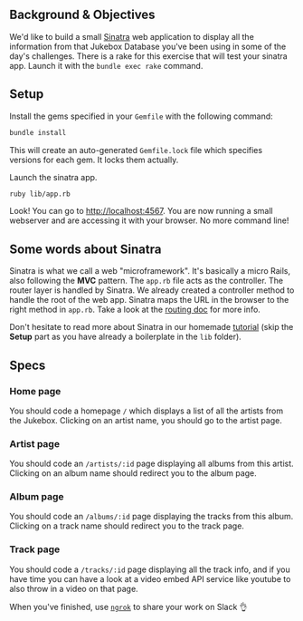 ## Background & Objectives

We'd like to build a small [Sinatra](http://www.sinatrarb.com/) web application to display all the information from that Jukebox Database you've been using in some of the day's challenges.
There is a rake for this exercise that will test your sinatra app. Launch it with the `bundle exec rake` command.

## Setup

Install the gems specified in your `Gemfile` with the following command:

```bash
bundle install
```
This will create an auto-generated `Gemfile.lock` file which specifies versions for each gem. It locks them actually.

Launch the sinatra app.

```bash
ruby lib/app.rb
```

Look! You can go to [http://localhost:4567](http://localhost:4567). You are now running a small webserver and are accessing it with your browser. No more command line!

## Some words about Sinatra

Sinatra is what we call a web "microframework". It's basically a micro Rails, also following the **MVC** pattern.
The `app.rb` file acts as the controller. The router layer is handled by Sinatra.
We already created a controller method to handle the root of the web app. Sinatra maps the URL in the browser to the right method in `app.rb`. Take a look at the [routing doc](http://www.sinatrarb.com/intro.html#Routes) for more info.

Don't hesitate to read more about Sinatra in our homemade [tutorial](https://github.com/lewagon/sinatra-101) (skip the **Setup** part as you have already a boilerplate in the `lib` folder).

## Specs

### Home page

You should code a homepage `/` which displays a list of all the artists from
the Jukebox. Clicking on an artist name, you should go to the artist page.

### Artist page

You should code an `/artists/:id` page displaying all albums from this artist.
Clicking on an album name should redirect you to the album page.

### Album page

You should code an `/albums/:id` page displaying the tracks from this album.
Clicking on a track name should redirect you to the track page.

### Track page

You should code a `/tracks/:id` page displaying all the track info, and if you have time
you can have a look at a video embed API service like youtube to also throw in a video on
that page.

When you've finished, use [`ngrok`](https://github.com/lewagon/sinatra-101#share-with-the-world) to share your work on Slack 👌
